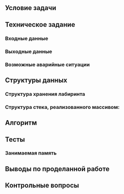 ## Условие задачи


## Техническое задание


### Входные данные


### Выходные данные


### Возможные аварийные ситуации


## Структуры данных

### Структура хранения лабиринта

### Структура стека, реализованного массивом:

## Алгоритм 


## Тесты

### Занимаемая память

## Выводы по проделанной работе


## Контрольные вопросы
